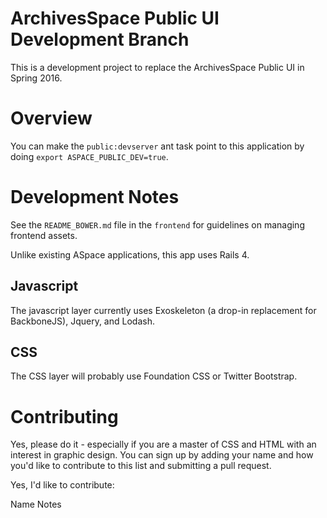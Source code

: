 ArchivesSpace Public UI Development Branch
====================================

This is a development project to replace the ArchivesSpace Public UI in Spring 2016.

# Overview

You can make the `public:devserver` ant task point to this application by doing `export ASPACE_PUBLIC_DEV=true`.

# Development Notes

See the `README_BOWER.md` file in the `frontend` for guidelines on managing frontend assets.

Unlike existing ASpace applications, this app uses Rails 4.

## Javascript

The javascript layer currently uses Exoskeleton (a drop-in replacement for BackboneJS), Jquery, and Lodash.

## CSS

The CSS layer will probably use Foundation CSS or Twitter Bootstrap.


# Contributing

Yes, please do it - especially if you are a master of CSS and HTML with an interest in graphic design. You can sign up by adding your name and how you'd like to contribute to this list and submitting a pull request.

Yes, I'd like to contribute:

Name     Notes
